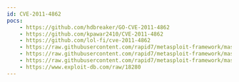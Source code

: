 ```yaml
---
id: CVE-2011-4862
pocs:
    - https://github.com/hdbreaker/GO-CVE-2011-4862
    - https://github.com/kpawar2410/CVE-2011-4862
    - https://github.com/lol-fi/cve-2011-4862
    - https://raw.githubusercontent.com/rapid7/metasploit-framework/master/modules/auxiliary/scanner/telnet/telnet_encrypt_overflow.rb
    - https://raw.githubusercontent.com/rapid7/metasploit-framework/master/modules/exploits/freebsd/telnet/telnet_encrypt_keyid.rb
    - https://raw.githubusercontent.com/rapid7/metasploit-framework/master/modules/exploits/linux/telnet/telnet_encrypt_keyid.rb
    - https://www.exploit-db.com/raw/18280
---
```

